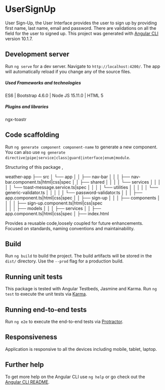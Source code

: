 # UserSignUp

User Sign-Up, the User Interface provides the user to sign up by providing first name, last name, email and password. There are validations on all the field for the user to signed up.
This project was generated with [Angular CLI](https://github.com/angular/angular-cli) version 10.1.7.

## Development server

Run `ng serve` for a dev server. Navigate to `http://localhost:4200/`. The app will automatically reload if you change any of the source files.

##### Used Frameworks and technologies

ES6 | Bootstrap 4.6.0 | Node JS 15.11.0 | HTML 5

##### Plugins and libraries

ngx-toastr

## Code scaffolding

Run `ng generate component component-name` to generate a new component. You can also use `ng generate directive|pipe|service|class|guard|interface|enum|module`.

Structuring of this package ,

weather-app
├── src
│ └── app
│ │ ├── nav-bar
│ │ │ ├── nav-bar.component.ts|html|css|spec
│ │ ├── shared
│ │ │ │ └── services
│ │ │ │ │ └── toast-message.service.ts|spec
│ │ │ │ └── utilities
│ │ │ │ │ └── generic-validator.ts
│ │ │ │ │ └── password-validator.ts
│ │ │ ├── app.component.ts|html|css|spec
│ │ ├── sign-up
│ │ │ ├── components
│ │ │ │ ├── sign-up.component.ts|html|css|spec  
│ │ │ ├── models
│ │ │ ├── services
│ │ ├── app.component.ts|html|css|spec
│ ├── index.html

Provides a reusable code,loosely coupled for future enhancements.
Focused on standards, naming conventions and maintainability.

## Build

Run `ng build` to build the project. The build artifacts will be stored in the `dist/` directory. Use the `--prod` flag for a production build.

## Running unit tests

This package is tested with Angular Testbeds, Jasmine and Karma.
Run `ng test` to execute the unit tests via [Karma](https://karma-runner.github.io).

## Running end-to-end tests

Run `ng e2e` to execute the end-to-end tests via [Protractor](http://www.protractortest.org/).

## Responsiveness

Application is responsive to all the devices including mobile, tablet, laptop.

## Further help

To get more help on the Angular CLI use `ng help` or go check out the [Angular CLI README](https://github.com/angular/angular-cli/blob/master/README.md).
